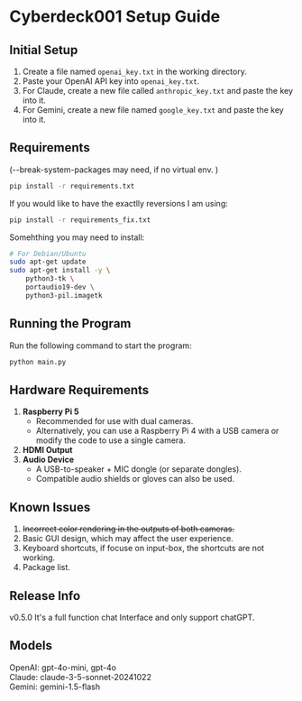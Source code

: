 # Cyberdeck001 Setup Guide

## Initial Setup

1. Create a file named `openai_key.txt` in the working directory.
2. Paste your OpenAI API key into `openai_key.txt`.  
3. For Claude, create a new file called `anthropic_key.txt` and paste the key into it.  
4. For Gemini, create a new file named `google_key.txt` and paste the key into it.  

## Requirements  
(--break-system-packages may need, if no virtual env. )  

```bash  
pip install -r requirements.txt  
```  
  
If you would like to have the exactlly reversions I am using:  
  
```bash  
pip install -r requirements_fix.txt  
```  

Somehthing you may need to install:  

```bash  
# For Debian/Ubuntu
sudo apt-get update
sudo apt-get install -y \
    python3-tk \
    portaudio19-dev \
    python3-pil.imagetk
```  


## Running the Program

Run the following command to start the program:
```bash
python main.py
```

## Hardware Requirements

1. **Raspberry Pi 5**  
   - Recommended for use with dual cameras.  
   - Alternatively, you can use a Raspberry Pi 4 with a USB camera or modify the code to use a single camera.
2. **HDMI Output**
3. **Audio Device**  
   - A USB-to-speaker + MIC dongle (or separate dongles).
   - Compatible audio shields or gloves can also be used.

## Known Issues

1. ~~Incorrect color rendering in the outputs of both cameras.~~
2. Basic GUI design, which may affect the user experience.
3. Keyboard shortcuts, if focuse on input-box, the shortcuts are not working.  
4. Package list.  

## Release Info  
v0.5.0  It's a full function chat Interface and only support chatGPT.  

## Models  
OpenAI:  gpt-4o-mini, gpt-4o  
Claude:  claude-3-5-sonnet-20241022  
Gemini:  gemini-1.5-flash  



